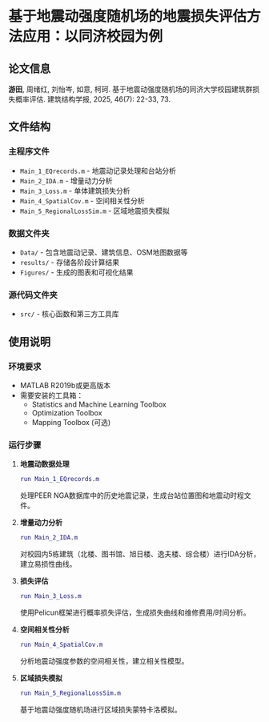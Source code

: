 # 基于地震动强度随机场的地震损失评估方法应用：以同济校园为例

## 论文信息
**游田**, 周绪红, 刘怡岑, 如意, 柯珂. 基于地震动强度随机场的同济大学校园建筑群损失概率评估. 建筑结构学报, 2025, 46(7): 22-33, 73.

## 文件结构

### 主程序文件
- `Main_1_EQrecords.m` - 地震动记录处理和台站分析
- `Main_2_IDA.m` - 增量动力分析
- `Main_3_Loss.m` - 单体建筑损失分析
- `Main_4_SpatialCov.m` - 空间相关性分析
- `Main_5_RegionalLossSim.m` - 区域地震损失模拟

### 数据文件夹
- `Data/` - 包含地震动记录、建筑信息、OSM地图数据等
- `results/` - 存储各阶段计算结果
- `Figures/` - 生成的图表和可视化结果

### 源代码文件夹
- `src/` - 核心函数和第三方工具库

## 使用说明

### 环境要求
- MATLAB R2019b或更高版本
- 需要安装的工具箱：
  - Statistics and Machine Learning Toolbox
  - Optimization Toolbox
  - Mapping Toolbox (可选)

### 运行步骤
1. **地震动数据处理**
   ```matlab
   run Main_1_EQrecords.m
   ```
   处理PEER NGA数据库中的历史地震记录，生成台站位置图和地震动时程文件。

2. **增量动力分析**
   ```matlab
   run Main_2_IDA.m
   ```
   对校园内5栋建筑（北楼、图书馆、旭日楼、逸夫楼、综合楼）进行IDA分析，建立易损性曲线。

3. **损失评估**
   ```matlab
   run Main_3_Loss.m
   ```
   使用Pelicun框架进行概率损失评估，生成损失曲线和维修费用/时间分析。

4. **空间相关性分析**
   ```matlab
   run Main_4_SpatialCov.m
   ```
   分析地震动强度参数的空间相关性，建立相关性模型。

5. **区域损失模拟**
   ```matlab
   run Main_5_RegionalLossSim.m
   ```
   基于地震动强度随机场进行区域损失蒙特卡洛模拟。


